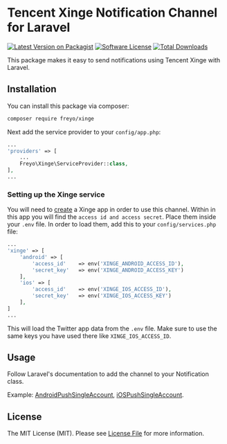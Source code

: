 # Tencent Xinge Notification Channel for Laravel

[![Latest Version on Packagist](https://img.shields.io/packagist/v/freyo/xinge.svg?style=flat-square)](https://packagist.org/packages/freyo/xinge)
[![Software License](https://img.shields.io/badge/license-MIT-brightgreen.svg?style=flat-square)](LICENSE.md)
[![Total Downloads](https://img.shields.io/packagist/dt/freyo/xinge.svg?style=flat-square)](https://packagist.org/packages/freyo/xinge)

This package makes it easy to send notifications using Tencent Xinge with Laravel.

## Installation

You can install this package via composer:

``` bash
composer require freyo/xinge
```

Next add the service provider to your `config/app.php`:

```php
...
'providers' => [
    ...
    Freyo\Xinge\ServiceProvider::class,
],
...
```

### Setting up the Xinge service

You will need to [create](http://xg.qq.com/) a Xinge app in order to use this channel. Within in this app you will find the `access id and access secret`. Place them inside your `.env` file. In order to load them, add this to your `config/services.php` file:

```php
...
'xinge' => [
    'android' => [
        'access_id'    => env('XINGE_ANDROID_ACCESS_ID'),
        'secret_key'   => env('XINGE_ANDROID_ACCESS_KEY')
    ],
    'ios' => [
        'access_id'    => env('XINGE_IOS_ACCESS_ID'),
        'secret_key'   => env('XINGE_IOS_ACCESS_KEY')
    ],
]
...
```

This will load the Twitter app data from the `.env` file. Make sure to use the same keys you have used there like `XINGE_IOS_ACCESS_ID`.

## Usage

Follow Laravel's documentation to add the channel to your Notification class.

Example: [AndroidPushSingleAccount](https://github.com/freyo/xinge/blob/master/src/Notifications/AndroidPushSingleAccount.php), [iOSPushSingleAccount](https://github.com/freyo/xinge/blob/master/src/Notifications/iOSPushSingleAccount.php).

## License

The MIT License (MIT). Please see [License File](LICENSE) for more information.
